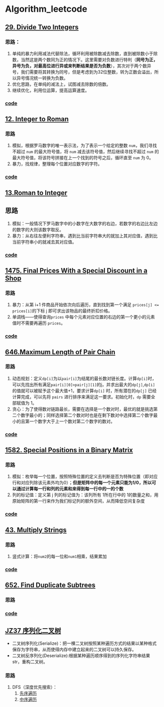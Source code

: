 # Algorithm_leetcode

## [29. Divide Two Integers](https://leetcode.cn/problems/divide-two-integers/)

### 思路：

1. 单纯的暴力利用减法代替除法，循环利用被除数减去除数，直到被除数小于除数，当然这是两个数同为正的情况下。这里需要对负数进行特判（**同号为正，异号为负，对最高位进行异或来判断结果是否为负数**），其次对于两个数异号，我们需要将其转换为同号，但是考虑到为32位整数，转为正数会溢出，所以异号情况统一转换为负数。
2. 优化思路，在单纯的减法上，试图减去除数的倍数。
3. 继续优化，利用位运算，提高运算速度。
### [code](./src/divide_two_numbers.go)

## [12. Integer to Roman](https://leetcode.cn/problems/integer-to-roman/)

### 思路
1. 模拟，根据罗马数字的唯一表示法，为了表示一个给定的整数 `num`，我们寻找不超过 `num` 的最大符号值，将 `num` 减去该符号值，然后继续寻找不超过 `num` 的最大符号值，将该符号拼接在上一个找到的符号之后，循环直至 `num` 为 0。
2. 暴力，找规律，整理每个位置对应数字的字符。
### [code](./src/integer_to_roman.go)

## [13.Roman to Integer](https://leetcode.cn/problems/roman-to-integer/)

## 思路
1. 模拟：一般情况下罗马数字中的小数字在大数字的右边，若数字的右边比左边的数字的大则该数字取反。
2. 暴力：从右往左便利字符串，遇到比当前字符串大的就加上其对应值，遇到比当前字符串小的就减去其对应值。
### [code](./src/roman_to_integer.go)


## [1475. Final Prices With a Special Discount in a Shop](https://leetcode.cn/problems/final-prices-with-a-special-discount-in-a-shop/)

### 思路
1. 暴力：从第 i+1 件商品开始依次向后遍历，直到找到第一个满足 `prices[j] <= prices[i]`的下标 j 即可求出该物品的最终折扣价格。
2. 单调栈——使得查询`prices` 中每个元素对应位置的右边的第一个更小的元素值时不需要再遍历 `prices`。
### [code](./src/finalPrices.go)


## [646.Maximum Length of Pair Chain](https://leetcode.cn/problems/maximum-length-of-pair-chain/)

### 思路
1. 动态规划：定义`dp[i]`为以`pair[i]`为结尾的最长数对链长度。计算`dp[i]`时，可以先找出所有满足`pair[i][0]>pair[j][1]`的j，并求出最大的`dp[j]`,`dp[i]`的值就可以被赋予这个最大值+1，要求计算`dp[i]` 时，所有潜在的`dp[j]` 已经计算完成，可以先将 `pairs` 进行排序来满足这一要求。初始化时，`dp` 需要全部赋值为 1。
2. 贪心：为了使得数对链路最长，需要在选择是一个数对时，最优的就是挑选第二个数字最小的；同样选择第二个数对时也是在剩下数对中选择第二个数字最小的且第一个数字大于上一个数对第二个数字的数对。
### [code](./src/findLongestChain.go)


## [1582. Special Positions in a Binary Matrix](https://leetcode.cn/problems/special-positions-in-a-binary-matrix/)
### 思路
1. 模拟：枚举每一个位置，按照特殊位置的定义去判断是否为特殊位置（即对应行和对应列除该元素外均为0）；**但是矩阵中的每一个元素只能为1/0，所以可以通过计算每一行和列的元素和来得到每一行中的一的个数**
2. 列的标记值：定义第 j 列的标记值为：该列所有 1所在行中的 1的数量之和，用原始矩阵的第一行来作为我们标记列的额外空间，从而降低空间复杂度

### [code](./src/special_positions_in_a_binary_matrix.go)

## [43. Multiply Strings](https://leetcode.cn/problems/multiply-strings/)
### 思路
1. 竖式计算：将`num2`的每一位和`num1`相乘，结果累加
### [code](./src/multiply_strings.go)

## [652. Find Duplicate Subtrees](https://leetcode.cn/problems/find-duplicate-subtrees/)
### 思路

### [code](./src/find_duplicate_subtress.go)

## [JZ37 序列化二叉树](https://www.nowcoder.com/practice/cf7e25aa97c04cc1a68c8f040e71fb84?tpId=265&tqId=39239&rp=1&ru=/exam/oj/ta&qru=/exam/oj/ta&sourceUrl=%2Fexam%2Foj%2Fta%3FtpId%3D13&difficulty=undefined&judgeStatus=undefined&tags=&title=)
+ 二叉树序列化(Serialize)：把一棵二叉树按照某种遍历方式的结果以某种格式保存为字符串，从而使得内存中建立起来的二叉树可以持久保存。
+ 二叉树反序列化(Deserialize):根据某种遍历顺序得到的序列化字符串结果str，重构二叉树。
### 思路
1. DFS（深度优先搜索）：
   1. [先序遍历](./src/serialize_deserialize.go)
   2. [中序遍历](./src/serialize&deserialize_optimization.go)


